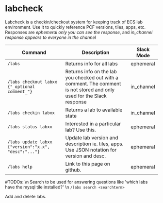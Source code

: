 # labcheck

Labcheck is a checkin/checkout system for keeping track of ECS lab environment.  Use it to quickly reference PCF versions, tiles, apps, etc.  Responses are *ephemeral* _only you can see the response_, and *in_channel* _response appears to everyone in the channel_

| Command | Description | Slack Mode |
|---|---|---|
|`/labs`| Returns info for all labs | ephemeral |
|`/labs checkout labxx {"_optional comment_"}`|Returns info on the lab you checked out with a comment.  The comment is not stored and only used for the Slack response | in_channel |
|`/labs checkin labxx`| Returns a lab to available state | in_channel |
|`/labs status labxx`|  Interested in a particular lab?  Use this.|ephemeral|
|`/labs update labxx {"version":"x.x", "desc":"..."}`|  Update lab version and description ie. tiles, apps.  Use JSON notation for version and desc.|ephemeral|
|`/labs help`| Link to this page on github.| ephemeral |

#TODOs: \n
 Search to be used for answering questions like 'which labs have the mysql tile installed?' \n
`/labs search <searchterm>`

Add and delete labs.
